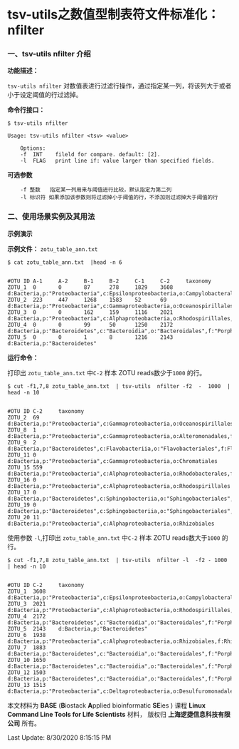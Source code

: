 # tsv-utils之数值型制表符文件标准化：nfilter

### 一、tsv-utils nfilter 介绍

**功能描述：**

`tsv-utils nfilter` 对数值表进行过滤行操作，通过指定某一列，将该列大于或者小于设定阈值的行过滤掉。

**命令行接口：**

    $ tsv-utils nfilter
    
    Usage: tsv-utils nfilter <tsv> <value>
    
        Options:
        -f  INT    fileld for compare. default: [2].
        -l  FLAG   print line if: value larger than specified fields.


**可选参数**


        -f 整数   指定某一列用来与阈值进行比较，默认指定为第二列
        -l 标识符 如果添加该参数则将过滤掉小于阈值的行，不添加则过滤掉大于阈值的行


### 二、使用场景实例及其用法


**示例演示**

**示例文件：** `zotu_table_ann.txt`


    $ cat zotu_table_ann.txt  |head -n 6


    #OTU ID A-1     A-2     B-1     B-2     C-1     C-2     taxonomy
    ZOTU_1  0       0       87      278     1829    3608    d:Bacteria,p:"Proteobacteria",c:Epsilonproteobacteria,o:Campylobacterales,f:Campylobacteraceae,g:Arcobacter
    ZOTU_2  223     447     1268    1583    52      69      d:Bacteria,p:"Proteobacteria",c:Gammaproteobacteria,o:Oceanospirillales,f:Halomonadaceae,g:Halomonas
    ZOTU_3  0       0       162     159     1116    2021    d:Bacteria,p:"Proteobacteria",c:Alphaproteobacteria,o:Rhodospirillales,f:Acetobacteraceae,g:Roseomonas
    ZOTU_4  0       0       99      50      1250    2172    d:Bacteria,p:"Bacteroidetes",c:"Bacteroidia",o:"Bacteroidales",f:"Porphyromonadaceae"
    ZOTU_5  0       0       1       8       1216    2143    d:Bacteria,p:"Bacteroidetes"


**运行命令：**

打印出 `zotu_table_ann.txt` 中`C-2` 样本 ZOTU reads数少于`1000` 的行。

    $ cut -f1,7,8 zotu_table_ann.txt  | tsv-utils  nfilter -f2  -  1000  | head -n 10


    #OTU ID C-2     taxonomy
    ZOTU_2  69      d:Bacteria,p:"Proteobacteria",c:Gammaproteobacteria,o:Oceanospirillales,f:Halomonadaceae,g:Halomonas
    ZOTU_8  1       d:Bacteria,p:"Proteobacteria",c:Gammaproteobacteria,o:Alteromonadales,f:Alteromonadaceae,g:Alishewanella
    ZOTU_9  2       d:Bacteria,p:"Bacteroidetes",c:Flavobacteriia,o:"Flavobacteriales",f:Flavobacteriaceae,g:Flavobacterium
    ZOTU_11 0       d:Bacteria,p:"Proteobacteria",c:Gammaproteobacteria,o:Chromatiales
    ZOTU_15 559     d:Bacteria,p:"Proteobacteria",c:Alphaproteobacteria,o:Rhodobacterales,f:Rhodobacteraceae
    ZOTU_16 0       d:Bacteria,p:"Proteobacteria",c:Alphaproteobacteria,o:Rhodospirillales
    ZOTU_17 0       d:Bacteria,p:"Bacteroidetes",c:Sphingobacteriia,o:"Sphingobacteriales",f:Chitinophagaceae
    ZOTU_19 0       d:Bacteria,p:"Bacteroidetes",c:Sphingobacteriia,o:"Sphingobacteriales",f:Chitinophagaceae,g:Parafilimonas,s:Parafilimonas_terrae
    ZOTU_20 11      d:Bacteria,p:"Proteobacteria",c:Alphaproteobacteria,o:Rhizobiales


使用参数 `-l`,打印出 `zotu_table_ann.txt` 中`C-2` 样本 ZOTU reads数大于`1000` 的行。

    $ cut -f1,7,8 zotu_table_ann.txt  | tsv-utils  nfilter -l  -f2 - 1000 | head -n 10


    #OTU ID C-2     taxonomy
    ZOTU_1  3608    d:Bacteria,p:"Proteobacteria",c:Epsilonproteobacteria,o:Campylobacterales,f:Campylobacteraceae,g:Arcobacter
    ZOTU_3  2021    d:Bacteria,p:"Proteobacteria",c:Alphaproteobacteria,o:Rhodospirillales,f:Acetobacteraceae,g:Roseomonas
    ZOTU_4  2172    d:Bacteria,p:"Bacteroidetes",c:"Bacteroidia",o:"Bacteroidales",f:"Porphyromonadaceae"
    ZOTU_5  2143    d:Bacteria,p:"Bacteroidetes"
    ZOTU_6  1938    d:Bacteria,p:"Proteobacteria",c:Alphaproteobacteria,o:Rhizobiales,f:Rhizobiaceae
    ZOTU_7  1883    d:Bacteria,p:"Bacteroidetes",c:"Bacteroidia",o:"Bacteroidales",f:"Porphyromonadaceae"
    ZOTU_10 1650    d:Bacteria,p:"Bacteroidetes",c:"Bacteroidia",o:"Bacteroidales",f:"Porphyromonadaceae"
    ZOTU_12 1503    d:Bacteria,p:"Bacteroidetes",c:"Bacteroidia",o:"Bacteroidales",f:"Porphyromonadaceae",g:Petrimonas,s:Petrimonas_sulfuriphila
    ZOTU_13 1513    d:Bacteria,p:"Proteobacteria",c:Deltaproteobacteria,o:Desulfuromonadales,f:Desulfuromonadaceae,g:Pelobacter,s:Pelobacter_seleniigenes


本文材料为 **BASE** (**B**iostack **A**pplied bioinformatic **SE**ies ) 课程 **Linux Command Line Tools for Life Scientists** 材料， 版权归 **上海逻捷信息科技有限公司** 所有。

Last Update: 8/30/2020 8:15:15 PM
